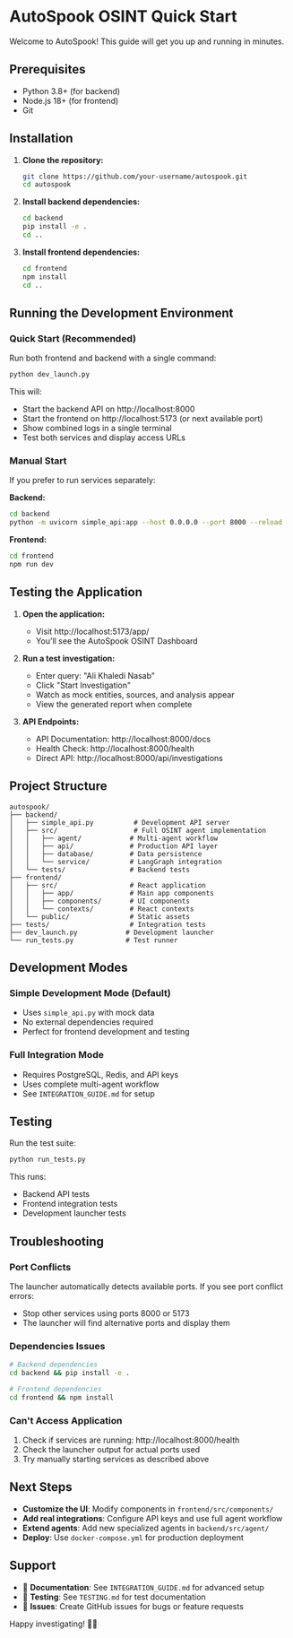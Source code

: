 # AutoSpook OSINT Quick Start

Welcome to AutoSpook! This guide will get you up and running in minutes.

## Prerequisites

- Python 3.8+ (for backend)
- Node.js 18+ (for frontend)
- Git

## Installation

1. **Clone the repository:**
   ```bash
   git clone https://github.com/your-username/autospook.git
   cd autospook
   ```

2. **Install backend dependencies:**
   ```bash
   cd backend
   pip install -e .
   cd ..
   ```

3. **Install frontend dependencies:**
   ```bash
   cd frontend
   npm install
   cd ..
   ```

## Running the Development Environment

### Quick Start (Recommended)

Run both frontend and backend with a single command:

```bash
python dev_launch.py
```

This will:
- Start the backend API on http://localhost:8000
- Start the frontend on http://localhost:5173 (or next available port)
- Show combined logs in a single terminal
- Test both services and display access URLs

### Manual Start

If you prefer to run services separately:

**Backend:**
```bash
cd backend
python -m uvicorn simple_api:app --host 0.0.0.0 --port 8000 --reload
```

**Frontend:**
```bash
cd frontend
npm run dev
```

## Testing the Application

1. **Open the application:**
   - Visit http://localhost:5173/app/
   - You'll see the AutoSpook OSINT Dashboard

2. **Run a test investigation:**
   - Enter query: "Ali Khaledi Nasab"
   - Click "Start Investigation"
   - Watch as mock entities, sources, and analysis appear
   - View the generated report when complete

3. **API Endpoints:**
   - API Documentation: http://localhost:8000/docs
   - Health Check: http://localhost:8000/health
   - Direct API: http://localhost:8000/api/investigations

## Project Structure

```
autospook/
├── backend/
│   ├── simple_api.py          # Development API server
│   ├── src/                   # Full OSINT agent implementation
│   │   ├── agent/            # Multi-agent workflow
│   │   ├── api/              # Production API layer
│   │   ├── database/         # Data persistence
│   │   └── service/          # LangGraph integration
│   └── tests/                # Backend tests
├── frontend/
│   ├── src/                  # React application
│   │   ├── app/              # Main app components
│   │   ├── components/       # UI components
│   │   └── contexts/         # React contexts
│   └── public/               # Static assets
├── tests/                    # Integration tests
├── dev_launch.py            # Development launcher
└── run_tests.py             # Test runner
```

## Development Modes

### Simple Development Mode (Default)
- Uses `simple_api.py` with mock data
- No external dependencies required
- Perfect for frontend development and testing

### Full Integration Mode
- Requires PostgreSQL, Redis, and API keys
- Uses complete multi-agent workflow
- See `INTEGRATION_GUIDE.md` for setup

## Testing

Run the test suite:

```bash
python run_tests.py
```

This runs:
- Backend API tests
- Frontend integration tests  
- Development launcher tests

## Troubleshooting

### Port Conflicts
The launcher automatically detects available ports. If you see port conflict errors:
- Stop other services using ports 8000 or 5173
- The launcher will find alternative ports and display them

### Dependencies Issues
```bash
# Backend dependencies
cd backend && pip install -e .

# Frontend dependencies  
cd frontend && npm install
```

### Can't Access Application
1. Check if services are running: http://localhost:8000/health
2. Check the launcher output for actual ports used
3. Try manually starting services as described above

## Next Steps

- **Customize the UI**: Modify components in `frontend/src/components/`
- **Add real integrations**: Configure API keys and use full agent workflow
- **Extend agents**: Add new specialized agents in `backend/src/agent/`
- **Deploy**: Use `docker-compose.yml` for production deployment

## Support

- 📖 **Documentation**: See `INTEGRATION_GUIDE.md` for advanced setup
- 🧪 **Testing**: See `TESTING.md` for test documentation
- 📝 **Issues**: Create GitHub issues for bugs or feature requests

Happy investigating! 🕵️‍♂️ 